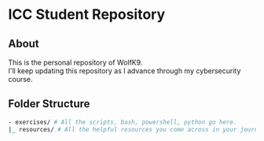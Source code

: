 # ICC Student Repository

## About
This is the personal repository of WolfK9.  
I'll keep updating this repository as I advance through my cybersecurity course.

## Folder Structure
```bash
- exercises/ # All the scripts, bash, powershell, python go here.
|_ resources/ # All the helpful resources you come across in your journey go here.
